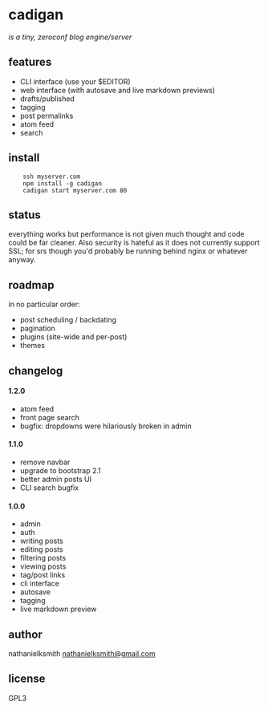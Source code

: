 # cadigan

_is a tiny, zeroconf blog engine/server_

## features

 * CLI interface (use your $EDITOR)
 * web interface (with autosave and live markdown previews)
 * drafts/published
 * tagging
 * post permalinks
 * atom feed
 * search

## install

        ssh myserver.com
        npm install -g cadigan
        cadigan start myserver.com 80

## status

everything works but performance is not given much thought and code could be
far cleaner. Also security is hateful as it does not currently support SSL; for
srs though you'd probably be running behind nginx or whatever anyway.

## roadmap

in no particular order:

 * post scheduling / backdating
 * pagination
 * plugins (site-wide and per-post)
 * themes

## changelog

#### 1.2.0

 * atom feed
 * front page search
 * bugfix: dropdowns were hilariously broken in admin

#### 1.1.0

 * remove navbar
 * upgrade to bootstrap 2.1
 * better admin posts UI
 * CLI search bugfix

#### 1.0.0

 * admin
 * auth
 * writing posts
 * editing posts
 * filtering posts
 * viewing posts
 * tag/post links
 * cli interface
 * autosave
 * tagging
 * live markdown preview

## author

nathanielksmith <nathanielksmith@gmail.com>

## license

GPL3
